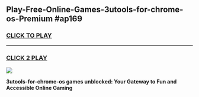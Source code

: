 
## Play-Free-Online-Games-3utools-for-chrome-os-Premium #ap169
<h3>
<a href="https://premium.freeplayer.one?title=3utools-for-chrome-os&ref=8M">CLICK TO PLAY</a></h3>
<hr>

<h3>
<a href="https://premium.freeplayer.one?title=3utools-for-chrome-os&ref=8M">CLICK 2 PLAY</a>
  
</h3>

<a href="https://premium.freeplayer.one?title=3utools-for-chrome-os&ref=8M"><img src="https://clearcache.store/games.png"></a>


**3utools-for-chrome-os games unblocked: Your Gateway to Fun and Accessible Online Gaming**
